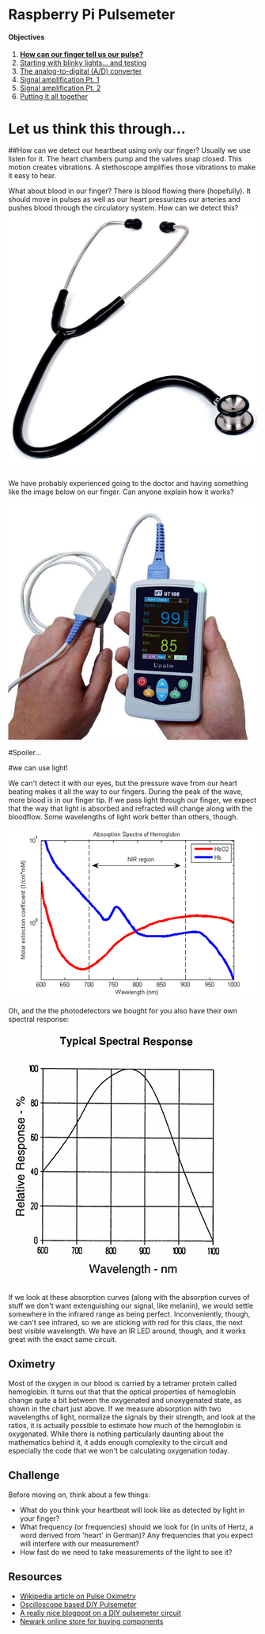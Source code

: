 Raspberry Pi Pulsemeter
=======================

#### Objectives
1. **[How can our finger tell us our pulse?](01-background.md)**
2. [Starting with blinky lights... and testing]()
3. [The analog-to-digital (A/D) converter]() 
4. [Signal amplification Pt. 1]()
5. [Signal amplification Pt. 2]()
6. [Putting it all together]()

# Let us think this through...
##How can we detect our heartbeat using only our finger?
Usually we use listen for it.  The heart chambers pump and the valves snap closed.  This motion creates vibrations.  A stethoscope amplifies those vibrations to make it easy to hear.

What about blood in our finger?  There is blood flowing there (hopefully).  It should move in pulses as well as our heart pressurizes our arteries and pushes blood through the circulatory system.  How can we detect this?
![Stethoscope](images/stethoscope.jpg)

We have probably experienced going to the doctor and having something like the image below on our finger.  Can anyone explain how it works?

![Finger Pulse Oximeter](images/pulseox.jpg)


#Spoiler...

#we can use light!

We can't detect it with our eyes, but the pressure wave from our heart beating makes it all the way to our fingers.  During the peak of the wave, more blood is in our finger tip.  If we pass light through our finger, we expect that the way that light is absorbed and refracted will change along with the bloodflow.  Some wavelengths of light work better than others, though.

![Absorption Spectra](images/Oxy_and_Deoxy_Hemoglobin_Near-Infrared_absorption_spectra.png)

Oh, and the the photodetectors we bought for you also have their own spectral response:

![Photodetector Spectra](images/photodetector_spectrum.png)

If we look at these absorption curves (along with the absorption curves of stuff we don't want extenguishing our signal, like melanin), we would settle somewhere in the infrared range as being perfect.  Inconveniently, though, we can't see infrared, so we are sticking with red for this class, the next best visible wavelength.  We have an IR LED around, though, and it works great with the exact same circuit.

## Oximetry

Most of the oxygen in our blood is carried by a tetramer protein called hemoglobin.  It turns out that that the optical properties of hemoglobin change quite a bit between the oxygenated and unoxygenated state, as shown in the chart just above.  If we measure absorption with two wavelengths of light, normalize the signals by their strength, and look at the ratios, it is actually possible to estimate how much of the hemoglobin is oxygenated.  While there is nothing particularly daunting about the mathematics behind it, it adds enough complexity to the circuit and especially the code that we won't be calculating oxygenation today.

## Challenge

Before moving on, think about a few things:

* What do you think your heartbeat will look like as detected by light in your finger?  
* What frequency (or frequencies) should we look for (in units of Hertz, a word derived from 'heart' in German)? Any frequencies that you expect will interfere with our measurement?
* How fast do we need to take measurements of the light to see it?


## Resources
* [Wikipedia article on Pulse Oximetry](https://en.wikipedia.org/wiki/Pulse_oximetry)
* [Oscilloscope based DIY Pulsemeter](http://www.swharden.com/blog/2013-04-14-simple-diy-ecg-pulse-oximeter-version-2/)
* [A really nice blogpost on a DIY pulsemeter circuit](http://embedded-lab.com/blog/?p=5508)
* [Newark online store for buying components](http://www.newark.com/)

